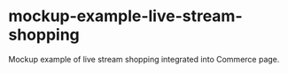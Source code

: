 # mockup-example-live-stream-shopping
Mockup example of live stream shopping integrated into Commerce page.
